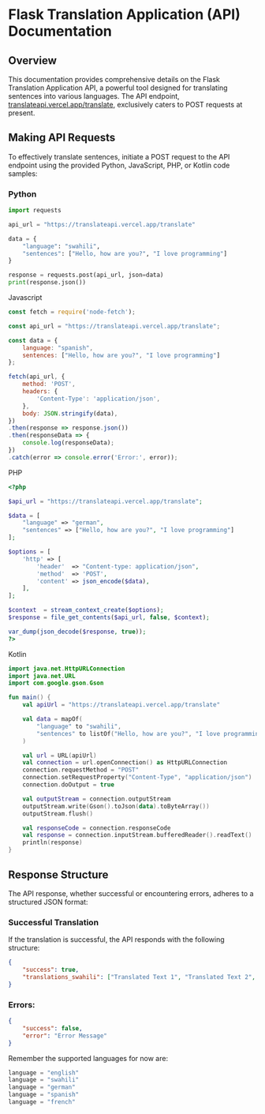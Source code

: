 # Flask Translation Application (API) Documentation

## Overview

This documentation provides comprehensive details on the Flask Translation Application API, a powerful tool designed for translating sentences into various languages. The API endpoint, [translateapi.vercel.app/translate](https://translateapi.vercel.app/translate), exclusively caters to POST requests at present.

## Making API Requests

To effectively translate sentences, initiate a POST request to the API endpoint using the provided Python, JavaScript, PHP, or Kotlin code samples:

### Python

```python
import requests

api_url = "https://translateapi.vercel.app/translate"

data = {
    "language": "swahili",
    "sentences": ["Hello, how are you?", "I love programming"]
}

response = requests.post(api_url, json=data)
print(response.json())
```

Javascript

```javascript
const fetch = require('node-fetch');

const api_url = "https://translateapi.vercel.app/translate";

const data = {
    language: "spanish",
    sentences: ["Hello, how are you?", "I love programming"]
};

fetch(api_url, {
    method: 'POST',
    headers: {
        'Content-Type': 'application/json',
    },
    body: JSON.stringify(data),
})
.then(response => response.json())
.then(responseData => {
    console.log(responseData);
})
.catch(error => console.error('Error:', error));

```

PHP

```php
<?php

$api_url = "https://translateapi.vercel.app/translate";

$data = [
    "language" => "german",
    "sentences" => ["Hello, how are you?", "I love programming"]
];

$options = [
    'http' => [
        'header'  => "Content-type: application/json",
        'method'  => 'POST',
        'content' => json_encode($data),
    ],
];

$context  = stream_context_create($options);
$response = file_get_contents($api_url, false, $context);

var_dump(json_decode($response, true));
?>

```

Kotlin

```kotlin
import java.net.HttpURLConnection
import java.net.URL
import com.google.gson.Gson

fun main() {
    val apiUrl = "https://translateapi.vercel.app/translate"

    val data = mapOf(
        "language" to "swahili",
        "sentences" to listOf("Hello, how are you?", "I love programming")
    )

    val url = URL(apiUrl)
    val connection = url.openConnection() as HttpURLConnection
    connection.requestMethod = "POST"
    connection.setRequestProperty("Content-Type", "application/json")
    connection.doOutput = true

    val outputStream = connection.outputStream
    outputStream.write(Gson().toJson(data).toByteArray())
    outputStream.flush()

    val responseCode = connection.responseCode
    val response = connection.inputStream.bufferedReader().readText()
    println(response)
}

```

## Response Structure

The API response, whether successful or encountering errors, adheres to a structured JSON format:

### Successful Translation

If the translation is successful, the API responds with the following structure:

```json
{
    "success": true,
    "translations_swahili": ["Translated Text 1", "Translated Text 2", ...]
}
```


### Errors:

```json
{
    "success": false,
    "error": "Error Message"
}
```

Remember the supported languages for now are: 

```python
language = "english"
language = "swahili"
language = "german"
language = "spanish"
language = "french"
```
